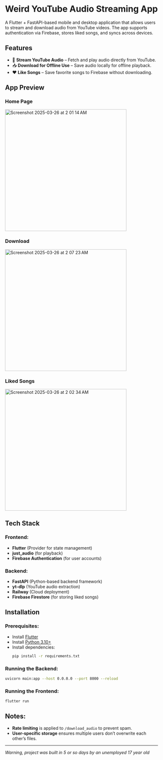 # Weird YouTube Audio Streaming App

A Flutter + FastAPI-based mobile and desktop application that allows users to stream and download audio from YouTube videos. The app supports authentication via Firebase, stores liked songs, and syncs across devices.

## Features

- 🎵 **Stream YouTube Audio** – Fetch and play audio directly from YouTube.
- 📥 **Download for Offline Use** – Save audio locally for offline playback.
- ❤️ **Like Songs** – Save favorite songs to Firebase without downloading.

## App Preview


### Home Page
  <img width="400" alt="Screenshot 2025-03-26 at 2 01 14 AM" src="https://github.com/user-attachments/assets/5b8a9426-e48b-4dcb-b947-2eab8112202d" />


### Download
  <img width="400" alt="Screenshot 2025-03-26 at 2 07 23 AM" src="https://github.com/user-attachments/assets/7f4e9c00-a417-4c5c-bb54-7151868fa1d1" />

  
### Liked Songs
  <img width="400" alt="Screenshot 2025-03-26 at 2 02 34 AM" src="https://github.com/user-attachments/assets/418625df-37be-47db-8e92-36a121ac17a8" />


## Tech Stack

### Frontend:
- **Flutter** (Provider for state management)
- **just_audio** (for playback)
- **Firebase Authentication** (for user accounts)

### Backend:
- **FastAPI** (Python-based backend framework)
- **yt-dlp** (YouTube audio extraction)
- **Railway** (Cloud deployment)
- **Firebase Firestore** (for storing liked songs)

## Installation

### Prerequisites:
- Install [Flutter](https://flutter.dev/docs/get-started/install)
- Install [Python 3.10+](https://www.python.org/downloads/)
- Install dependencies:
  ```bash
  pip install -r requirements.txt
  ```


### Running the Backend:
```bash
uvicorn main:app --host 0.0.0.0 --port 8000 --reload
```

### Running the Frontend:
```bash
flutter run
```

## Notes:
- **Rate limiting** is applied to `/download_audio` to prevent spam.
- **User-specific storage** ensures multiple users don’t overwrite each other’s files.

---

_Warning, project was built in 5 or so days by an  unemployed 17 year old_
